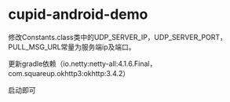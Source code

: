 # cupid-android-demo

修改Constants.class类中的UDP_SERVER_IP，UDP_SERVER_PORT，PULL_MSG_URL常量为服务端ip及端口。

更新gradle依赖（io.netty:netty-all:4.1.6.Final，com.squareup.okhttp3:okhttp:3.4.2）

启动即可
